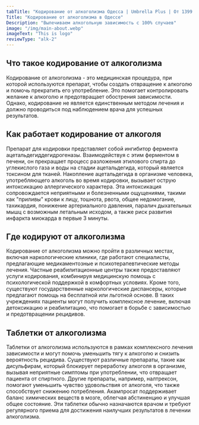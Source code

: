 ```yaml
---
tabTitle: "Кодирование от алкоголизма Одесса | Umbrella Plus | От 1399 грн"
Title: "Кодирование от алкоголизма в Одессе"
Description: "Вылечиваем алкогольную зависимость с 100% случаев"
image: "/img/main-about.webp"
imageText: "This is logo"
reviewType: "alk-2"
---
```


## Что такое кодирование от алкоголизма

Кодирование от алкоголизма - это медицинская процедура, при которой используются препарат, чтобы создать отвращение к алкоголю и помочь прекратить его употребление. Это помогает контролировать желание к алкоголю и предотвращает обострения зависимости. Однако, кодирование не является единственным методом лечения и должно проводиться под наблюдением врача для успешных результатов.

## Как работает кодирование от алкоголя

Препарат для кодировки представляет собой ингибитор фермента ацетальдегиддегидрогеназы. Взаимодействуя с этим ферментом в печени, он прекращает процесс разложения этилового спирта до углекислого газа и воды на стадии ацетальдегида, который является токсином для тканей. Накопление ацетальдегида в организме человека, употребляющего алкоголь во время кодировки, вызывает острую интоксикацию аллергического характера. Эта интоксикация сопровождается неприятными и болезненными ощущениями, такими как "приливы" крови к лицу, тошнота, рвота, общее недомогание, тахикардия, понижение артериального давления, паралич дыхательных мышц с возможным летальным исходом, а также риск развития инфаркта миокарда в первые 3 минуты.

## Где кодируют от алкоголизма

Кодирование от алкоголизма можно пройти в различных местах, включая наркологические клиники, где работают специалисты, предлагающие медикаментозные и психотерапевтические методы лечения. Частные реабилитационные центры также предоставляют услуги кодирования, комбинируя медицинскую помощь с психологической поддержкой в комфортных условиях. Кроме того, существуют государственные наркологические диспансеры, которые предлагают помощь на бесплатной или льготной основе. В таких учреждениях пациенты могут получить комплексное лечение, включая детоксикацию и реабилитацию, что помогает в борьбе с зависимостью и предотвращении рецидивов.

## Таблетки от алкоголизма

Таблетки от алкоголизма используются в рамках комплексного лечения зависимости и могут помочь уменьшить тягу к алкоголю и снизить вероятность рецидива. Существуют различные препараты, такие как дисульфирам, который блокирует переработку алкоголя в организме, вызывая неприятные симптомы при употреблении, что отвращает пациента от спиртного. Другие препараты, например, налтрексон, помогают уменьшить чувство удовольствия от алкоголя, что также способствует снижению потребления. Акампросат поддерживает баланс химических веществ в мозге, облегчая абстиненцию и улучшая общее состояние. Эти таблетки обычно назначаются врачом и требуют регулярного приема для достижения наилучших результатов в лечении алкоголизма.
